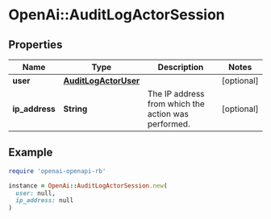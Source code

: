# OpenAi::AuditLogActorSession

## Properties

| Name | Type | Description | Notes |
| ---- | ---- | ----------- | ----- |
| **user** | [**AuditLogActorUser**](AuditLogActorUser.md) |  | [optional] |
| **ip_address** | **String** | The IP address from which the action was performed. | [optional] |

## Example

```ruby
require 'openai-openapi-rb'

instance = OpenAi::AuditLogActorSession.new(
  user: null,
  ip_address: null
)
```


